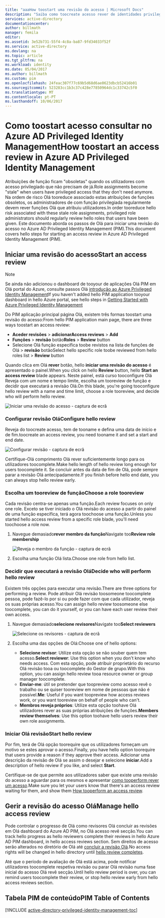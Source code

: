 ```yaml
---
title: "aaaHow toostart uma revisão do acesso | Microsoft Docs"
description: "Saiba como toocreate acesso rever de identidades privilegiadas com Olá aplicação Azure Privileged Identity Management."
services: active-directory
documentationcenter: 
author: billmath
manager: femila
editor: 
ms.assetid: 3e52b731-55f4-4c8a-ba87-9fd34033f52f
ms.service: active-directory
ms.devlang: na
ms.topic: article
ms.tgt_pltfrm: na
ms.workload: identity
ms.date: 05/04/2017
ms.author: billmath
ms.custom: pim
ms.openlocfilehash: 24feac307f77c69b5d68d6ae0623dbcb52416b01
ms.sourcegitcommit: 523283cc1b3c37c428e77850964dc1c33742c5f0
ms.translationtype: MT
ms.contentlocale: pt-PT
ms.lasthandoff: 10/06/2017
---
```

# <a name="how-toostart-an-access-review-in-azure-ad-privileged-identity-management"></a><span data-ttu-id="b1ff8-103">Como toostart acesso consultar no Azure AD Privileged Identity Management</span><span class="sxs-lookup"><span data-stu-id="b1ff8-103">How toostart an access review in Azure AD Privileged Identity Management</span></span>
<span data-ttu-id="b1ff8-104">Atribuições de função ficam "obsoletas" quando os utilizadores com acesso privilegiado que não precisam de já.</span><span class="sxs-lookup"><span data-stu-id="b1ff8-104">Role assignments become "stale" when users have privileged access that they don't need anymore.</span></span> <span data-ttu-id="b1ff8-105">Na ordem de risco Olá tooreduce associado estas atribuições de funções obsoletos, os administradores de com função privilegiada regularmente devem rever funções Olá que atribuiu utilizadores.</span><span class="sxs-lookup"><span data-stu-id="b1ff8-105">In order tooreduce hello risk associated with these stale role assignments, privileged role administrators should regularly review hello roles that users have been given.</span></span> <span data-ttu-id="b1ff8-106">Este documento aborda os passos de Olá para iniciar uma revisão do acesso no Azure AD Privileged Identity Management (PIM).</span><span class="sxs-lookup"><span data-stu-id="b1ff8-106">This document covers hello steps for starting an access review in Azure AD Privileged Identity Management (PIM).</span></span>

## <a name="start-an-access-review"></a><span data-ttu-id="b1ff8-107">Iniciar uma revisão do acesso</span><span class="sxs-lookup"><span data-stu-id="b1ff8-107">Start an access review</span></span>
> [!NOTE]
> <span data-ttu-id="b1ff8-108">Se ainda não adicionou o dashboard de tooyour de aplicações Olá PIM em Olá portal do Azure, consulte passos Olá [introdução ao Azure Privileged Identity Management](active-directory-privileged-identity-management-getting-started.md)</span><span class="sxs-lookup"><span data-stu-id="b1ff8-108">If you haven't added hello PIM application tooyour dashboard in hello Azure portal, see hello steps in  [Getting Started with Azure Privileged Identity Management](active-directory-privileged-identity-management-getting-started.md)</span></span>
> 
> 

<span data-ttu-id="b1ff8-109">Do PIM aplicação principal página Olá, existem três formas toostart uma revisão do acesso:</span><span class="sxs-lookup"><span data-stu-id="b1ff8-109">From hello PIM application main page, there are three ways toostart an access review:</span></span>

* <span data-ttu-id="b1ff8-110">**Aceder revisões** > **adicionar**</span><span class="sxs-lookup"><span data-stu-id="b1ff8-110">**Access reviews** > **Add**</span></span>
* <span data-ttu-id="b1ff8-111">**Funções** > **revisão** botão</span><span class="sxs-lookup"><span data-stu-id="b1ff8-111">**Roles** > **Review** button</span></span>
* <span data-ttu-id="b1ff8-112">Selecione Olá função específica toobe revistos na lista de funções de Olá > **revisão** botão</span><span class="sxs-lookup"><span data-stu-id="b1ff8-112">Select hello specific role toobe reviewed from hello roles list > **Review** button</span></span>

<span data-ttu-id="b1ff8-113">Quando clica em Olá **rever** botão, hello **iniciar uma revisão do acesso** é apresentado o painel.</span><span class="sxs-lookup"><span data-stu-id="b1ff8-113">When you click on hello **Review** button, hello **Start an access review** blade appears.</span></span> <span data-ttu-id="b1ff8-114">Neste painel, está curso tooconfigure Olá Reveja com um nome e tempo limite, escolha um tooreview de função e decidir que executará a revisão Olá.</span><span class="sxs-lookup"><span data-stu-id="b1ff8-114">On this blade, you're going tooconfigure hello review with a name and time limit, choose a role tooreview, and decide who will perform hello review.</span></span>

![Iniciar uma revisão do acesso - captura de ecrã][1]

### <a name="configure-hello-review"></a><span data-ttu-id="b1ff8-116">Configurar revisão Olá</span><span class="sxs-lookup"><span data-stu-id="b1ff8-116">Configure hello review</span></span>
<span data-ttu-id="b1ff8-117">Reveja do toocreate acesso, tem de tooname e defina uma data de início e de fim.</span><span class="sxs-lookup"><span data-stu-id="b1ff8-117">toocreate an access review, you need tooname it and set a start and end date.</span></span>

![Configurar revisão - captura de ecrã][2]

<span data-ttu-id="b1ff8-119">Certifique-Olá comprimento Olá rever suficientemente longo para os utilizadores toocomplete.</span><span class="sxs-lookup"><span data-stu-id="b1ff8-119">Make hello length of hello review long enough for users toocomplete it.</span></span> <span data-ttu-id="b1ff8-120">Se concluir antes da data de fim de Olá, pode sempre parar a revisão Olá antecipadamente.</span><span class="sxs-lookup"><span data-stu-id="b1ff8-120">If you finish before hello end date, you can always stop hello review early.</span></span>

### <a name="choose-a-role-tooreview"></a><span data-ttu-id="b1ff8-121">Escolha um tooreview de função</span><span class="sxs-lookup"><span data-stu-id="b1ff8-121">Choose a role tooreview</span></span>
<span data-ttu-id="b1ff8-122">Cada revisão centra-se apenas uma função.</span><span class="sxs-lookup"><span data-stu-id="b1ff8-122">Each review focuses on only one role.</span></span> <span data-ttu-id="b1ff8-123">Exceto se tiver iniciado o Olá revisão do acesso a partir do painel de uma função específica, terá agora toochoose uma função.</span><span class="sxs-lookup"><span data-stu-id="b1ff8-123">Unless you started hello access review from a specific role blade, you'll need toochoose a role now.</span></span>

1. <span data-ttu-id="b1ff8-124">Navegue demasiado**rever membro da função**</span><span class="sxs-lookup"><span data-stu-id="b1ff8-124">Navigate too**Review role membership**</span></span>
   
    ![Reveja o membro da função - captura de ecrã][3]
2. <span data-ttu-id="b1ff8-126">Escolha uma função Olá lista.</span><span class="sxs-lookup"><span data-stu-id="b1ff8-126">Choose one role from hello list.</span></span>

### <a name="decide-who-will-perform-hello-review"></a><span data-ttu-id="b1ff8-127">Decidir que executará a revisão Olá</span><span class="sxs-lookup"><span data-stu-id="b1ff8-127">Decide who will perform hello review</span></span>
<span data-ttu-id="b1ff8-128">Existem três opções para executar uma revisão.</span><span class="sxs-lookup"><span data-stu-id="b1ff8-128">There are three options for performing a review.</span></span> <span data-ttu-id="b1ff8-129">Pode atribuir Olá revisão toosomeone toocomplete pessoa, pode fazê-lo por si ou pode fazer com que cada utilizador, reveja os suas próprias acesso.</span><span class="sxs-lookup"><span data-stu-id="b1ff8-129">You can assign hello review toosomeone else toocomplete, you can do it yourself, or you can have each user review their own access.</span></span>

1. <span data-ttu-id="b1ff8-130">Navegue demasiado**selecione revisores**</span><span class="sxs-lookup"><span data-stu-id="b1ff8-130">Navigate too**Select reviewers**</span></span>
   
    ![Selecione os revisores - captura de ecrã][4]
2. <span data-ttu-id="b1ff8-132">Escolha uma das opções de Olá:</span><span class="sxs-lookup"><span data-stu-id="b1ff8-132">Choose one of hello options:</span></span>
   
   * <span data-ttu-id="b1ff8-133">**Selecione revisor**: Utilize esta opção se não souber quem tem acesso.</span><span class="sxs-lookup"><span data-stu-id="b1ff8-133">**Select reviewer**: Use this option when you don't know who needs access.</span></span> <span data-ttu-id="b1ff8-134">Com esta opção, pode atribuir proprietário do recurso Olá revisão tooa ou toocomplete do Gestor de grupo.</span><span class="sxs-lookup"><span data-stu-id="b1ff8-134">With this option, you can assign hello review tooa resource owner or group manager toocomplete.</span></span>
   * <span data-ttu-id="b1ff8-135">**Enviar-me**: útil se pretender que toopreview como acesso revê o trabalho ou se quiser tooreview em nome de pessoas que não é possível.</span><span class="sxs-lookup"><span data-stu-id="b1ff8-135">**Me**: Useful if you want toopreview how access reviews work, or you want tooreview on behalf of people who can't.</span></span>
   * <span data-ttu-id="b1ff8-136">**Membros reveja próprios**: Utilize esta opção toohave Olá utilizadores rever as suas próprias atribuições de funções.</span><span class="sxs-lookup"><span data-stu-id="b1ff8-136">**Members review themselves**: Use this option toohave hello users review their own role assignments.</span></span>

### <a name="start-hello-review"></a><span data-ttu-id="b1ff8-137">Iniciar Olá revisão</span><span class="sxs-lookup"><span data-stu-id="b1ff8-137">Start hello review</span></span>
<span data-ttu-id="b1ff8-138">Por fim, terá de Olá opção toorequire que os utilizadores forneçam um motivo se estes aprovar o acesso.</span><span class="sxs-lookup"><span data-stu-id="b1ff8-138">Finally, you have hello option toorequire that users provide a reason if they approve their access.</span></span> <span data-ttu-id="b1ff8-139">Adicionar uma descrição da revisão de Olá se assim o desejar e selecione **iniciar**.</span><span class="sxs-lookup"><span data-stu-id="b1ff8-139">Add a description of hello review if you like, and select **Start**.</span></span>

<span data-ttu-id="b1ff8-140">Certifique-se de que permite aos utilizadores saber que existe uma revisão do acesso a aguardar para os mesmos e apresentar [como tooperform rever um acesso](active-directory-privileged-identity-management-how-to-perform-security-review.md).</span><span class="sxs-lookup"><span data-stu-id="b1ff8-140">Make sure you let your users know that there's an access review waiting for them, and show them [How tooperform an access review](active-directory-privileged-identity-management-how-to-perform-security-review.md).</span></span>

## <a name="manage-hello-access-review"></a><span data-ttu-id="b1ff8-141">Gerir a revisão do acesso Olá</span><span class="sxs-lookup"><span data-stu-id="b1ff8-141">Manage hello access review</span></span>
<span data-ttu-id="b1ff8-142">Pode controlar o progresso de Olá como revisores Olá concluir as revisões em Olá dashboard do Azure AD PIM, no Olá acesso revê secção.</span><span class="sxs-lookup"><span data-stu-id="b1ff8-142">You can track hello progress as hello reviewers complete their reviews in hello Azure AD PIM dashboard, in hello access reviews section.</span></span> <span data-ttu-id="b1ff8-143">Sem direitos de acesso serão alterados no diretório de Olá até [concluir a revisão Olá](active-directory-privileged-identity-management-how-to-complete-review.md).</span><span class="sxs-lookup"><span data-stu-id="b1ff8-143">No access rights will be changed in hello directory until [hello review completes](active-directory-privileged-identity-management-how-to-complete-review.md).</span></span>

<span data-ttu-id="b1ff8-144">Até que o período de avaliação de Olá está acima, pode notificar utilizadores toocomplete respetiva revisão ou parar Olá revisão numa fase inicial do acesso Olá revê secção.</span><span class="sxs-lookup"><span data-stu-id="b1ff8-144">Until hello review period is over, you can remind users toocomplete their review, or stop hello review early from hello access reviews section.</span></span>

<!--Every topic should have next steps and links toohello next logical set of content tookeep hello customer engaged-->
## <a name="pim-table-of-contents"></a><span data-ttu-id="b1ff8-145">Tabela PIM de conteúdo</span><span class="sxs-lookup"><span data-stu-id="b1ff8-145">PIM Table of Contents</span></span>
[!INCLUDE [active-directory-privileged-identity-management-toc](../../includes/active-directory-privileged-identity-management-toc.md)]

<!--Image references-->

[1]: ./media/active-directory-privileged-identity-management-how-to-start-security-review/PIM_start_review.png
[2]: ./media/active-directory-privileged-identity-management-how-to-start-security-review/PIM_review_configure.png
[3]: ./media/active-directory-privileged-identity-management-how-to-start-security-review/PIM_review_role.png
[4]: ./media/active-directory-privileged-identity-management-how-to-start-security-review/PIM_review_reviewers.png
